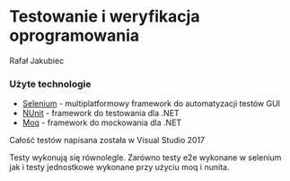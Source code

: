 # Testowanie i weryfikacja oprogramowania 
Rafał Jakubiec 

### Użyte technologie

* [Selenium](http://www.seleniumhq.org/) - multiplatformowy framework do automatyzacji testów GUI
* [NUnit](https://github.com/nunit/nunit) - framework do testowania dla .NET
* [Moq](https://github.com/moq/moq4/wiki) - framework do mockowania dla .NET

Całość testów napisana została w Visual Studio 2017

Testy wykonują się równolegle. Zarówno testy e2e wykonane w selenium jak i testy jednostkowe wykonane przy użyciu moq i nunita.
